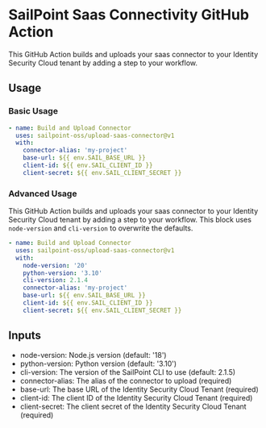 # SailPoint Saas Connectivity GitHub Action

This GitHub Action builds and uploads your saas connector to your Identity Security Cloud tenant
by adding a step to your workflow.

## Usage

### Basic Usage

```yaml
- name: Build and Upload Connector
  uses: sailpoint-oss/upload-saas-connector@v1
  with:
    connector-alias: 'my-project'
    base-url: ${{ env.SAIL_BASE_URL }}
    client-id: ${{ env.SAIL_CLIENT_ID }}
    client-secret: ${{ env.SAIL_CLIENT_SECRET }}
```
### Advanced Usage

This GitHub Action builds and uploads your saas connector to your Identity Security Cloud tenant
by adding a step to your workflow. This block uses `node-version` and `cli-version` to overwrite the defaults.

```yaml
- name: Build and Upload Connector
  uses: sailpoint-oss/upload-saas-connector@v1
  with:
    node-version: '20'
    python-version: '3.10'
    cli-version: 2.1.4
    connector-alias: 'my-project'
    base-url: ${{ env.SAIL_BASE_URL }}
    client-id: ${{ env.SAIL_CLIENT_ID }}
    client-secret: ${{ env.SAIL_CLIENT_SECRET }}
```
## Inputs

- node-version: Node.js version (default: '18')
- python-version: Python version (default: '3.10')
- cli-version: The version of the SailPoint CLI to use (default: 2.1.5)
- connector-alias: The alias of the connector to upload (required)
- base-url: The base URL of the Identity Security Cloud Tenant (required)
- client-id: The client ID of the Identity Security Cloud Tenant (required)
- client-secret: The client secret of the Identity Security Cloud Tenant (required)